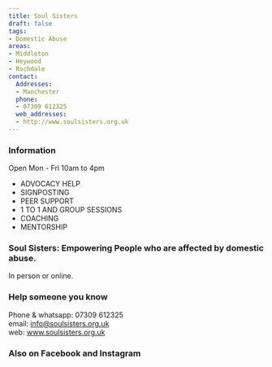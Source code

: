 ```yaml
---
title: Soul Sisters
draft: false
tags:
- Domestic Abuse
areas:
- Middleton
- Heywood
- Rochdale
contact:
  Addresses:
  - Manchester
  phone:
  - 07309 612325
  web_addresses:
  - http://www.soulsisters.org.uk
---
```


### Information  

Open Mon - Fri  10am to 4pm  

- ADVOCACY HELP  
- SIGNPOSTING  
- PEER SUPPORT  
- 1 TO 1 AND GROUP SESSIONS  
- COACHING  
-  MENTORSHIP    

### Soul Sisters: Empowering People who are affected by domestic abuse.  
In person or online.

### Help someone you know
Phone & whatsapp: 07309 612325  
email: info@soulsisters.org.uk  
web: www.soulsisters.org.uk

### Also on Facebook and Instagram   
